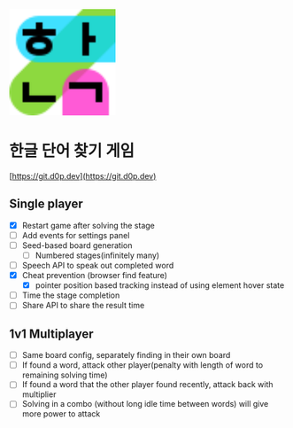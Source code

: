 <img src="images/icon.svg" width="192" height="192" alt="ㅎㅏㄴㄱ">

# 한글 단어 찾기 게임

[https://git.d0p.dev](https://git.d0p.dev)

## Single player

- [x] Restart game after solving the stage
- [ ] Add events for settings panel
- [ ] Seed-based board generation
  - [ ] Numbered stages(infinitely many)
- [ ] Speech API to speak out completed word
- [x] Cheat prevention (browser find feature)
  - [x] pointer position based tracking instead of using element hover state
- [ ] Time the stage completion
- [ ] Share API to share the result time

## 1v1 Multiplayer

- [ ] Same board config, separately finding in their own board
- [ ] If found a word, attack other player(penalty with length of word to remaining solving time)
- [ ] If found a word that the other player found recently, attack back with multiplier
- [ ] Solving in a combo (without long idle time between words) will give more power to attack
